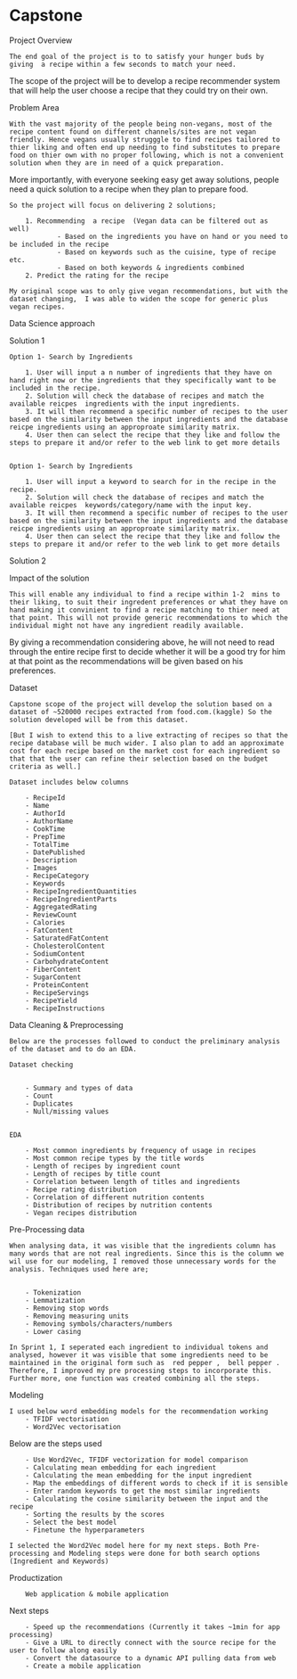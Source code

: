 # Capstone

Project Overview 


    The end goal of the project is to to satisfy your hunger buds by giving  a recipe within a few seconds to match your need.  
The scope of the project will be to develop a recipe recommender system that will help the user choose a recipe that they could try on their own. 

Problem Area  

    With the vast majority of the people being non-vegans, most of the recipe content found on different channels/sites are not vegan friendly. Hence vegans usually strugggle to find recipes tailored to thier liking and often end up needing to find substitutes to prepare food on thier own with no proper following, which is not a convenient solution when they are in need of a quick preparation.
More importantly, with everyone seeking easy get away solutions, people need a quick solution to a recipe when they plan to prepare food. 

    So the project will focus on delivering 2 solutions;  

        1. Recommending  a recipe  (Vegan data can be filtered out as well)
                - Based on the ingredients you have on hand or you need to be included in the recipe 
                - Based on keywords such as the cuisine, type of recipe etc. 
                - Based on both keywords & ingredients combined
        2. Predict the rating for the recipe 

    My original scope was to only give vegan recommendations, but with the dataset changing,  I was able to widen the scope for generic plus vegan recipes. 

Data Science approach

Solution 1

    Option 1- Search by Ingredients

        1. User will input a n number of ingredients that they have on hand right now or the ingredients that they specifically want to be included in the recipe. 
        2. Solution will check the database of recipes and match the available reicpes  ingredients with the input ingredients.
        3. It will then recommend a specific number of recipes to the user based on the similarity between the input ingredients and the database reicpe ingredients using an approproate similarity matrix.
        4. User then can select the recipe that they like and follow the steps to prepare it and/or refer to the web link to get more details


    Option 1- Search by Ingredients

        1. User will input a keyword to search for in the recipe in the recipe. 
        2. Solution will check the database of recipes and match the available reicpes  keywords/category/name with the input key.
        3. It will then recommend a specific number of recipes to the user based on the similarity between the input ingredients and the database reicpe ingredients using an approproate similarity matrix.
        4. User then can select the recipe that they like and follow the steps to prepare it and/or refer to the web link to get more details

Solution 2



Impact of the solution  

    This will enable any individual to find a recipe within 1-2  mins to their liking, to suit their ingredent preferences or what they have on hand making it convinient to find a recipe matching to thier need at that point. This will not provide generic recommendations to which the individual might not have any ingredient readily available. 
By giving a recommendation considering above, he will not need to read through the entire recipe first to decide whether it will be a good try for him at that point as the recommendations will be given based on his preferences. 



Dataset  

    Capstone scope of the project will develop the solution based on a dataset of ~520000 recipes extracted from food.com.(kaggle) So the solution developed will be from this dataset.

    [But I wish to extend this to a live extracting of recipes so that the recipe database will be much wider. I also plan to add an approximate cost for each recipe based on the market cost for each ingredient so that that the user can refine their selection based on the budget criteria as well.] 

    Dataset includes below columns  

        - RecipeId 
        - Name 
        - AuthorId 
        - AuthorName 
        - CookTime 
        - PrepTime 
        - TotalTime 
        - DatePublished 
        - Description 
        - Images 
        - RecipeCategory 
        - Keywords 
        - RecipeIngredientQuantities 
        - RecipeIngredientParts 
        - AggregatedRating 
        - ReviewCount 
        - Calories 
        - FatContent 
        - SaturatedFatContent 
        - CholesterolContent 
        - SodiumContent 
        - CarbohydrateContent 
        - FiberContent 
        - SugarContent 
        - ProteinContent 
        - RecipeServings 
        - RecipeYield 
        - RecipeInstructions 


Data Cleaning & Preprocessing

    Below are the processes followed to conduct the preliminary analysis of the dataset and to do an EDA.  

    Dataset checking  


        - Summary and types of data 
        - Count
        - Duplicates
        - Null/missing values 


    EDA  

        - Most common ingredients by frequency of usage in recipes
        - Most common recipe types by the title words
        - Length of recipes by ingredient count
        - Length of recipes by title count
        - Correlation between length of titles and ingredients 
        - Recipe rating distribution
        - Correlation of different nutrition contents
        - Distribution of recipes by nutrition contents 
        - Vegan recipes distribution


Pre-Processing data  

    When analysing data, it was visible that the ingredients column has many words that are not real ingredients. Since this is the column we wil use for our modeling, I removed those unnecessary words for the analysis. Techniques used here are; 


        - Tokenization
        - Lemmatization
        - Removing stop words
        - Removing measuring units
        - Removing symbols/characters/numbers
        - Lower casing

    In Sprint 1, I seperated each ingredient to individual tokens and analysed, however it was visible that some ingredients need to be maintained in the original form such as  red pepper ,  bell pepper . Therefore, I improved my pre processing steps to incorporate this. Further more, one function was created combining all the steps. 
  


Modeling

    I used below word embedding models for the recommendation working
        - TFIDF vectorisation
        - Word2Vec vectorisation


 Below are the steps used
 
        - Use Word2Vec, TFIDF vectorization for model comparison
        - Calculating mean embedding for each ingredient 
        - Calculating the mean embedding for the input ingredient
        - Map the embeddings of different words to check if it is sensible
        - Enter random keywords to get the most similar ingredients 
        - Calculating the cosine similarity between the input and the recipe
        - Sorting the results by the scores 
        - Select the best model
        - Finetune the hyperparameters

    I selected the Word2Vec model here for my next steps. Both Pre-processing and Modeling steps were done for both search options (Ingredient and Keywords) 


Productization

        Web application & mobile application


Next steps


        - Speed up the recommendations (Currently it takes ~1min for app processing)
        - Give a URL to directly connect with the source recipe for the user to follow along easily
        - Convert the datasource to a dynamic API pulling data from web
        - Create a mobile application



